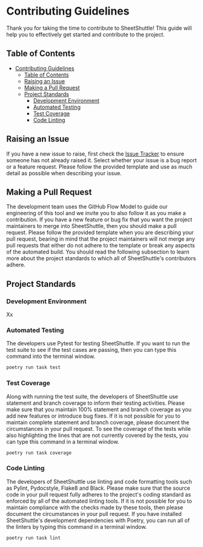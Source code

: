 # Contributing Guidelines

Thank you for taking the time to contribute to SheetShuttle! This guide will
help you to effectively get started and contribute to the project.

## Table of Contents

- [Contributing Guidelines](#contributing-guidelines)
  - [Table of Contents](#table-of-contents)
  - [Raising an Issue](#raising-an-issue)
  - [Making a Pull Request](#making-a-pull-request)
  - [Project Standards](#project-standards)
    - [Development Environment](#development-environment)
    - [Automated Testing](#automated-testing)
    - [Test Coverage](#test-coverage)
    - [Code Linting](#code-linting)

## Raising an Issue

If you have a new issue to raise, first check the [Issue
Tracker](https://github.com/GatorEducator/SheetShuttle/issues)
to ensure someone has not already raised it. Select whether your
issue is a bug report or a feature request. Please follow the provided
template and use as much detail as possible when describing your issue.

## Making a Pull Request

The development team uses the GitHub Flow Model to guide our engineering of this tool and we invite you to also follow it as you make a contribution. If you have a new feature or bug fix that you want the project maintainers to merge into SheetShuttle, then you should make a pull request. Please follow the provided template when you are describing your pull request, bearing in mind that the project maintainers will not merge any pull requests that either do not adhere to the template or break any aspects of the automated build. You should read the following subsection to learn more about the project standards to which all of SheetShuttle's contributors adhere.

## Project Standards

### Development Environment

Xx

### Automated Testing

The developers use Pytest for testing SheetShuttle. If you want to run the test suite to see if the test cases are passing, then you can type this command into the terminal window.

```bash
poetry run task test
```

### Test Coverage

Along with running the test suite, the developers of SheetShuttle use statement and branch coverage to inform their testing activities. Please make sure that you maintain 100% statement and branch coverage as you add new features or introduce bug fixes. If it is not possible for you to maintain complete statement and branch coverage, please document the circumstances in your pull request. To see the coverage of the tests while also highlighting the lines that are not currently covered by the tests, you can type this command in a terminal window.

```bash
poetry run task coverage
```

### Code Linting

The developers of SheetShuttle use linting and code formatting tools such as Pylint, Pydocstyle, Flake8 and Black. Please make sure that the source code in your pull request fully adheres to the project's coding standard as enforced by all of the automated linting tools. If it is not possible for you to maintain compliance with the checks made by these tools, then please document the circumstances in your pull request. If you have installed SheetShuttle's development dependencies with Poetry, you can run all of the linters by typing this command in a terminal window.

```bash
poetry run task lint
```
